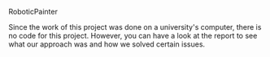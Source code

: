 RoboticPainter

Since the work of this project was done on a university's computer, there is no code for this project. However, you can have a look at the report to see what our approach was and how we solved certain issues.
